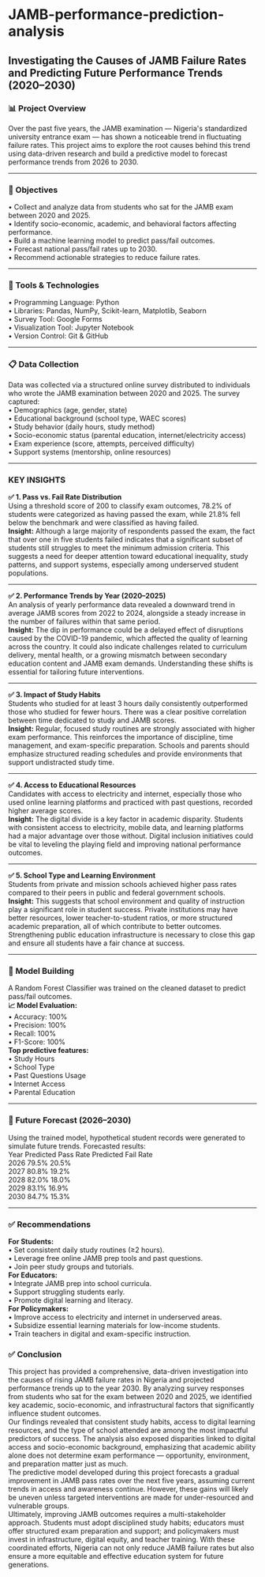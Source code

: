 # JAMB-performance-prediction-analysis
## Investigating the Causes of JAMB Failure Rates and Predicting Future Performance Trends (2020–2030)  
### 📊 Project Overview  
Over the past five years, the JAMB examination — Nigeria's standardized university entrance exam — has shown a noticeable trend in fluctuating failure rates. This project aims to explore the root causes behind this trend using data-driven research and build a predictive model to forecast performance trends from 2026 to 2030.  
______________
### 🎯 Objectives  
•	Collect and analyze data from students who sat for the JAMB exam between 2020 and 2025.  
•	Identify socio-economic, academic, and behavioral factors affecting performance.  
•	Build a machine learning model to predict pass/fail outcomes.  
•	Forecast national pass/fail rates up to 2030.  
•	Recommend actionable strategies to reduce failure rates.  
______________
### 🧰 Tools & Technologies  
•	Programming Language: Python  
•	Libraries: Pandas, NumPy, Scikit-learn, Matplotlib, Seaborn  
•	Survey Tool: Google Forms  
•	Visualization Tool: Jupyter Notebook  
•	Version Control: Git & GitHub  
______________
### 📋 Data Collection  
Data was collected via a structured online survey distributed to individuals who wrote the JAMB examination between 2020 and 2025. The survey captured:  
•	Demographics (age, gender, state)  
•	Educational background (school type, WAEC scores)  
•	Study behavior (daily hours, study method)  
•	Socio-economic status (parental education, internet/electricity access)  
•	Exam experience (score, attempts, perceived difficulty)  
•	Support systems (mentorship, online resources)  
______________
### KEY INSIGHTS  
**✅ 1. Pass vs. Fail Rate Distribution**  
Using a threshold score of 200 to classify exam outcomes, 78.2% of students were categorized as having passed the exam, while 21.8% fell below the benchmark and were classified as having failed.  
**Insight:** Although a large majority of respondents passed the exam, the fact that over one in five students failed indicates that a significant subset of students still struggles to meet the minimum admission criteria. This suggests a need for deeper attention toward educational inequality, study patterns, and support systems, especially among underserved student populations.  
______________
**✅ 2. Performance Trends by Year (2020–2025)**  
An analysis of yearly performance data revealed a downward trend in average JAMB scores from 2022 to 2024, alongside a steady increase in the number of failures within that same period.  
**Insight:** The dip in performance could be a delayed effect of disruptions caused by the COVID-19 pandemic, which affected the quality of learning across the country. It could also indicate challenges related to curriculum delivery, mental health, or a growing mismatch between secondary education content and JAMB exam demands. Understanding these shifts is essential for tailoring future interventions.  
______________
**✅ 3. Impact of Study Habits**  
Students who studied for at least 3 hours daily consistently outperformed those who studied for fewer hours. There was a clear positive correlation between time dedicated to study and JAMB scores.  
**Insight:** Regular, focused study routines are strongly associated with higher exam performance. This reinforces the importance of discipline, time management, and exam-specific preparation. Schools and parents should emphasize structured reading schedules and provide environments that support undistracted study time.  
______________
**✅ 4. Access to Educational Resources**  
Candidates with access to electricity and internet, especially those who used online learning platforms and practiced with past questions, recorded higher average scores.  
**Insight:** The digital divide is a key factor in academic disparity. Students with consistent access to electricity, mobile data, and learning platforms had a major advantage over those without. Digital inclusion initiatives could be vital to leveling the playing field and improving national performance outcomes.  
______________
**✅ 5. School Type and Learning Environment**  
Students from private and mission schools achieved higher pass rates compared to their peers in public and federal government schools.  
**Insight:** This suggests that school environment and quality of instruction play a significant role in student success. Private institutions may have better resources, lower teacher-to-student ratios, or more structured academic preparation, all of which contribute to better outcomes. Strengthening public education infrastructure is necessary to close this gap and ensure all students have a fair chance at success.  
______________
### 🤖 Model Building  
A Random Forest Classifier was trained on the cleaned dataset to predict pass/fail outcomes.  
**📈 Model Evaluation:**  
•	Accuracy: 100%  
•	Precision: 100%  
•	Recall: 100%  
•	F1-Score: 100%  
**Top predictive features:**  
•	Study Hours  
•	School Type  
•	Past Questions Usage  
•	Internet Access  
•	Parental Education  
______________
### 🔮 Future Forecast (2026–2030)  
Using the trained model, hypothetical student records were generated to simulate future trends. Forecasted results:  
Year	Predicted Pass Rate	Predicted Fail Rate  
2026	79.5%	20.5%  
2027	80.8%	19.2%  
2028	82.0%	18.0%  
2029	83.1%	16.9%  
2030	84.7%	15.3%  
______________
### ✅ Recommendations  
**For Students:**  
•	Set consistent daily study routines (≥2 hours).  
•	Leverage free online JAMB prep tools and past questions.  
•	Join peer study groups and tutorials.  
**For Educators:**  
•	Integrate JAMB prep into school curricula.  
•	Support struggling students early.  
•	Promote digital learning and literacy.  
**For Policymakers:**  
•	Improve access to electricity and internet in underserved areas.  
•	Subsidize essential learning materials for low-income students.  
•	Train teachers in digital and exam-specific instruction.  

### ✅ Conclusion  
This project has provided a comprehensive, data-driven investigation into the causes of rising JAMB failure rates in Nigeria and projected performance trends up to the year 2030. By analyzing survey responses from students who sat for the exam between 2020 and 2025, we identified key academic, socio-economic, and infrastructural factors that significantly influence student outcomes.  
Our findings revealed that consistent study habits, access to digital learning resources, and the type of school attended are among the most impactful predictors of success. The analysis also exposed disparities linked to digital access and socio-economic background, emphasizing that academic ability alone does not determine exam performance — opportunity, environment, and preparation matter just as much.  
The predictive model developed during this project forecasts a gradual improvement in JAMB pass rates over the next five years, assuming current trends in access and awareness continue. However, these gains will likely be uneven unless targeted interventions are made for under-resourced and vulnerable groups.  
Ultimately, improving JAMB outcomes requires a multi-stakeholder approach. Students must adopt disciplined study habits; educators must offer structured exam preparation and support; and policymakers must invest in infrastructure, digital equity, and teacher training. With these coordinated efforts, Nigeria can not only reduce JAMB failure rates but also ensure a more equitable and effective education system for future generations.  
